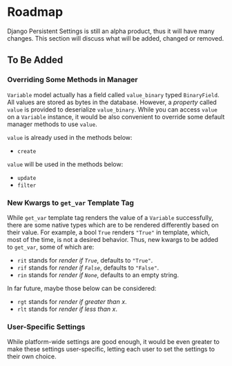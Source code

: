 # Roadmap

Django Persistent Settings is still an alpha product, thus it will have many
changes. This section will discuss what will be added, changed or removed.

## To Be Added

### Overriding Some Methods in Manager

`Variable` model actually has a field called `value_binary` typed `BinaryField`.
All values are stored as bytes in the database. However, a *property* called
`value` is provided to deserialize `value_binary`. While you can access `value`
on a `Variable` instance, it would be also convenient to override some default
manager methods to use `value`.

`value` is already used in the methods below:

 - `create`

`value` will be used in the methods below:

 - `update`
 - `filter`

### New Kwargs to `get_var` Template Tag

While `get_var` template tag renders the value of a `Variable` successfully,
there are some native types which are to be rendered differently based on their
value. For example, a bool `True` renders `"True"` in template, which, most of
the time, is not a desired behavior. Thus, new kwargs to be added to `get_var`,
some of which are:

 - `rit` stands for *render if `True`*, defaults to `"True"`.
 - `rif` stands for *render if `False`*, defaults to `"False"`.
 - `rin` stands for *render if `None`*, defaults to an empty string.

In far future, maybe those below can be considered:

 - `rgt` stands for *render if greater than x*.
 - `rlt` stands for *render if less than x*.

### User-Specific Settings

While platform-wide settings are good enough, it would be even greater to make
these settings user-specific, letting each user to set the settings to their
own choice.
